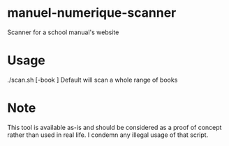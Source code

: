 # manuel-numerique-scanner
Scanner for a school manual's website

# Usage
./scan.sh [-book <book id>]
Default will scan a whole range of books

# Note
This tool is available as-is and should be considered as a proof of concept rather than used in real life. I condemn any illegal usage of that script.
